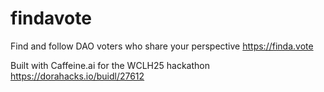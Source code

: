# findavote
Find and follow DAO voters who share your perspective 
https://finda.vote

Built with Caffeine.ai for the WCLH25 hackathon
https://dorahacks.io/buidl/27612
